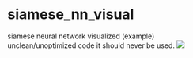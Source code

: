 # siamese_nn_visual
siamese neural network visualized (example) </br>
unclean/unoptimized code it should never be used.
<img src="plt.PMG"> 